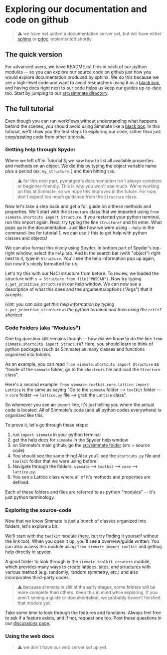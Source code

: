 # Exploring our documentation and code on github

> :warning: we have not added a documentation server yet, but will have either [sphinx](https://www.sphinx-doc.org/en/master/examples.html) or [pdoc](https://pdoc.dev/) implemented shortly

## The quick version

For advanced users, we have README.rst files in each of our python modules -- so you can explore our source code on github just how you would explore documentation produced by sphinx. We do this because we are a high-level code and want to avoid researchers using it as a [black box](https://en.wikipedia.org/wiki/Black_box), and having docs right next to our code helps us keep our guides up-to-date too. Start by jumping to our [src/simmate directory](https://github.com/jacksund/simmate/tree/main/src/simmate).

## The full tutorial

Even though you can run workflows without understanding what happens behind the scenes, you should avoid using Simmate like a [black box](https://en.wikipedia.org/wiki/Black_box). In this tutorial, we'll show you the first steps to exploring our code, rather than just copy/pasting code from other tutorials.

### Getting help through Spyder

Where we left off in Tutorial 3, we saw how to list all available properties and methods on an object. We did this by typing the object variable name plus a period (ex: `my_structure.`) and then hitting `tab`.

> :warning: for this next part, pymatgen's documentation isn't always complete or beginner-friendly. This is why you won't see much. We're working on this at Simmate, so we hope this improves in the future. For now, don't expect too much guidance from the `Structure` class.

Now let's take a step back and get a full guide on a these methods and properties. We'll start with the `Structure` class that we imported using `from simmate.shortcuts import Structure`. If you restarted your python terminal, run this import again. Next, try typing the line `Structure?` and hit enter. What pops up is the documentation. Just like how we were using `--help` in the command-line for tutorial 1, we can use `?` this to get help with python classes and objects!

We can also format this nicely using Spyder. In bottom part of Spyder's top-right window, select the `help` tab. And in the search bar (with "object") right next to it, type in `Structure`. You'll see the help information pop up again, but now it's nicely formatted for us.

Let's try this with our NaCl structure from before. To review, we loaded the structure with `s = Structure.from_file("POSCAR")`. Now try typing `s.get_primitive_structure` in our help window. We can now see a description of what this does and the arguments/options ("Args") that it accepts. 

*Hint: you can also get this help information by typing `s.get_primitive_structure` in the python terminal and then using the `crtl+I` shortcut*

### Code Folders (aka "Modules")

One big question still remains though -- how did we know to do the line `from simmate.shortcuts import Structure`? Here, you should learn to think of python packages (such as Simmate) as many classes and functions organized into folders. 

As an example, you can read `from simmate.shortcuts import Structure` as "Inside of the `simmate` folder, go to the `shortcuts` file and load the `Structure` class". 

Here's a second example: `from simmate.toolkit.core.lattice import Lattice` is the same as saying "Go to the `simmate` folder --> `toolkit` folder --> `core` folder --> `lattice.py` file --> grab the `Lattice` class".

So whenever you see an `import` line, it's just telling you where the actual code is located. All of Simmate's code (and all python codes everywhere) is organized like this.

To prove it, let's go through these steps:
1. run `import simmate` in your python terminal
2. get the help docs for `simmate` in the Spyder help window
3. on Simmate's main github, go the [src/simmate folder](https://github.com/jacksund/simmate/tree/main/src/simmate) (src = source code)
4. You should see the same thing! Also you'll see the `shortcuts.py` file and `toolkit` folder that we were using before.
5. Navigate through the folders. `simmate` --> `toolkit` --> `core` --> `lattice.py`. 
6. You see a Lattice class where all of it's methods and properties are defined.

Each of these folders and files are referred to as python "modules" -- it's just python terminology.

### Exploring the source-code

Now that we know Simmate is just a bunch of classes organized into folders, let's explore a bit. 

We'll start with the `toolkit` module ([here](https://github.com/jacksund/simmate/tree/main/src/simmate/toolkit), but try finding it yourself without the link too). When you open it up, you'll see a overview/guide written. You can also access this module using `from simmate import toolkit` and getting help directly in spyder. 

A good folder to look through is the `simmate.toolkit.creators` module, which provides many ways to create lattices, sites, and structures with various method (e.g. randomly, random symmetry, etc.) and also incorporates third-party codes.

> :warning: because simmate is still at the early stages, some folders will be more complete than others. Keep this in mind while exploring. If you aren't seeing a guide or documentation, we probably haven't finished that module yet.

Take some time to look through the features and functions. Always feel free to ask if a feature exists, and if not, request one too. Post those questions in our [discussions page](https://github.com/jacksund/simmate/discussions/new?category=q-a).

### Using the web docs

> :warning: we don't have our web server set up yet.
